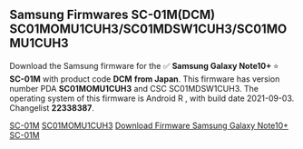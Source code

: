<h2>Samsung Firmwares SC-01M(DCM) SC01MOMU1CUH3/SC01MDSW1CUH3/SC01MOMU1CUH3</h2>
Download the Samsung firmware for the ✅ <strong>Samsung Galaxy Note10+ </strong> ⭐ <strong>SC-01M</strong> with product code <strong>DCM</strong> <strong> from Japan</strong>. This firmware has version number PDA <strong>SC01MOMU1CUH3</strong> and CSC SC01MDSW1CUH3. The operating system of this firmware is Android R , with build date 2021-09-03. Changelist <strong>22338387</strong>.


[SC-01M](https://samfirm.shop/samsung/model/SC-01M)
[SC01MOMU1CUH3](https://samfirm.shop/samsung/pda/SC01MOMU1CUH3)
[Download Firmware Samsung Galaxy Note10+ SC-01M](https://samfirm.shop/samsung/firmware/452451)
